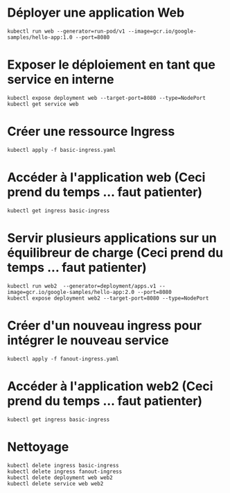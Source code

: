 # Déployer une application Web
```
kubectl run web --generator=run-pod/v1 --image=gcr.io/google-samples/hello-app:1.0 --port=8080
```
# Exposer le déploiement en tant que service en interne
```
kubectl expose deployment web --target-port=8080 --type=NodePort
kubectl get service web
```

# Créer une ressource Ingress
```
kubectl apply -f basic-ingress.yaml
```
# Accéder à l'application web (Ceci prend du temps ... faut patienter)
```
kubectl get ingress basic-ingress
```
# Servir plusieurs applications sur un équilibreur de charge  (Ceci prend du temps ... faut patienter)
```
kubectl run web2  --generator=deployment/apps.v1 --image=gcr.io/google-samples/hello-app:2.0 --port=8080
kubectl expose deployment web2 --target-port=8080 --type=NodePort
```

# Créer d'un nouveau ingress pour intégrer le nouveau service

```
kubectl apply -f fanout-ingress.yaml
```
# Accéder à l'application web2 (Ceci prend du temps ... faut patienter)
```
kubectl get ingress basic-ingress
```
# Nettoyage
```
kubectl delete ingress basic-ingress
kubectl delete ingress fanout-ingress
kubectl delete deployment web web2
kubectl delete service web web2
```
